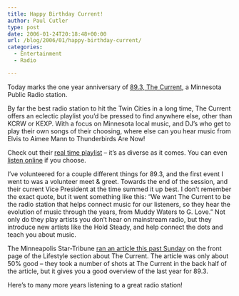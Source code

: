 ```yaml
---
title: Happy Birthday Current!
author: Paul Cutler
type: post
date: 2006-01-24T20:18:48+00:00
url: /blog/2006/01/happy-birthday-current/
categories:
  - Entertainment
  - Radio

---
```

Today marks the one year anniversary of [89.3, The Current][1], a Minnesota Public Radio station.

By far the best radio station to hit the Twin Cities in a long time, The Current offers an eclectic playlist you&#8217;d be pressed to find anywhere else, other than KCRW or KEXP. With a focus on Minnesota local music, and DJ&#8217;s who get to play their own songs of their choosing, where else can you hear music from Elvis to Aimee Mann to Thunderbirds Are Now!

Check out their [real time playlist][2] &#8211; it&#8217;s as diverse as it comes. You can even [listen online][3] if you choose.

I&#8217;ve volunteered for a couple different things for 89.3, and the first event I went to was a volunteer meet & greet. Towards the end of the session, and their current Vice President at the time summed it up best. I don&#8217;t remember the exact quote, but it went something like this: &#8220;We want The Current to be the radio station that helps connect music for our listeners, so they hear the evolution of music through the years, from Muddy Waters to G. Love.&#8221; Not only do they play artists you don&#8217;t hear on mainstream radio, but they introduce new artists like the Hold Steady, and help connect the dots and teach you about music.

The Minneapolis Star-Tribune [ran an article this past Sunday][4] on the front page of the Lifestyle section about The Current. The article was only about 50% good &#8211; they took a number of shots at The Current in the back half of the article, but it gives you a good overview of the last year for 89.3.

Here&#8217;s to many more years listening to a great radio station!

 [1]: http://minnesota.publicradio.org/radio/services/the_current/
 [2]: http://minnesota.publicradio.org/radio/services/the_current/songs_played/
 [3]: http://minnesota.publicradio.org/radio/services/the_current/streams.php
 [4]: http://www.startribune.com/457/story/193724.html